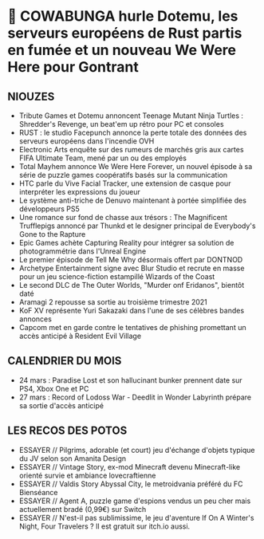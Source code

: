 # 🥞 COWABUNGA hurle Dotemu, les serveurs européens de Rust partis en fumée et un nouveau We Were Here pour Gontrant

## NIOUZES

- Tribute Games et Dotemu annoncent Teenage Mutant Ninja Turtles : Shredder's Revenge, un beat'em up rétro pour PC et consoles
- RUST : le studio Facepunch annonce la perte totale des données des serveurs européens dans l'incendie OVH
- Electronic Arts enquête sur des rumeurs de marchés gris aux cartes FIFA Ultimate Team, mené par un ou des employés
- Total Mayhem annonce We Were Here Forever, un nouvel épisode à sa série de puzzle games coopératifs basés sur la communication
- HTC parle du Vive Facial Tracker, une extension de casque pour interpréter les expressions du joueur
- Le système anti-triche de Denuvo maintenant à portée simplifiée des développeurs PS5
- Une romance sur fond de chasse aux trésors : The Magnificent Trufflepigs annoncé par Thunkd et le designer principal de Everybody's Gone to the Rapture
- Epic Games achète Capturing Reality pour intégrer sa solution de photogrammétrie dans l'Unreal Engine
- Le premier épisode de Tell Me Why désormais offert par DONTNOD
- Archetype Entertainment signe avec Blur Studio et recrute en masse pour un jeu science-fiction estampillé Wizards of the Coast
- Le second DLC de The Outer Worlds, "Murder onf Eridanos", bientôt daté
- Aramagi 2 repousse sa sortie au troisième trimestre 2021
- KoF XV représente Yuri Sakazaki dans l'une de ses célèbres bandes annonces
- Capcom met en garde contre le tentatives de phishing promettant un accès anticipé à Resident Evil Village

## CALENDRIER DU MOIS

- 24 mars : Paradise Lost et son hallucinant bunker prennent date sur PS4, Xbox One et PC
- 27 mars : Record of Lodoss War - Deedlit in Wonder Labyrinth prépare sa sortie d'accès anticipé

## LES RECOS DES POTOS

- ESSAYER // Pilgrims, adorable (et court) jeu d'échange d'objets typique du JV selon son Amanita Design
- ESSAYER // Vintage Story, ex-mod Minecraft devenu Minecraft-like orienté survie et ambiance lovecraftienne
- ESSAYER // Valdis Story Abyssal City, le metroidvania préféré du FC Bienséance
- ESSAYER // Agent A, puzzle game d'espions vendus un peu cher mais actuellement bradé (0,99€) sur Switch
- ESSAYER // N'est-il pas sublimissime, le jeu d'aventure If On A Winter's Night, Four Travelers ? Il est gratuit sur itch.io aussi.

